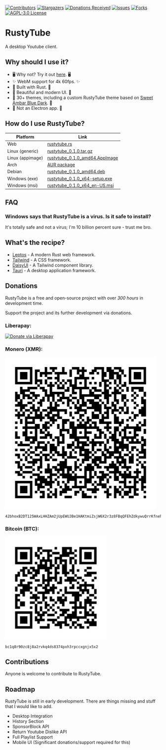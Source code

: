 [![Contributors][contributors-shield]][contributors-url]
[![Stargazers][stars-shield]][stars-url]
[![Donations Received][liberapay-donations-received-url]][liberapay-link]
[![Issues][issues-shield]][issues-url]
[![Forks][forks-shield]][forks-url]
[![AGPL-3.0 License][license-shield]][license-url]


# RustyTube

A desktop Youtube client.


## Why should I use it?
- 🖥️ Why not? Try it out [here][website-url]. 🖥️
- ✨ WebM support for 4k 60fps. ✨
- 🦀 Built with Rust. 🦀
- 🦋 Beautiful and modern UI. 🦋
- 🎨 30+ themes, including a custom RustyTube theme based on [Sweet Ambar Blue Dark][sweet-theme-url]. 🎨
- 💩 Not an Electron app. 💩


## How do I use RustyTube?

| Platform         | Link                                                        |
|------------------|-------------------------------------------------------------|
| Web              | [rustytube.rs][website-url]                                 |
| Linux (generic)  | [rustytube_0.1.0.tar.gz][linux-x86_64-generic-url]          |
| Linux (appimage) | [rustytube_0.1.0_amd64.AppImage][linux-x86_64-appimage-url] |
| Arch             | [AUR package][aur-package-url]                              |
| Debian           | [rustytube_0.1.0_amd64.deb][debian-package-url]             |
| Windows (exe)    | [rustytube_0.1.0_x64-setup.exe][windows-exe-url]            |
| Windows (msi)    | [rustytube_0.1.0_x64_en-US.msi][windows-msi-url]            |


## FAQ

### Windows says that RustyTube is a virus. Is it safe to install?

It's totally safe and not a virus; I'm 10 billion percent sure - trust me bro.


## What's the recipe?

- [Leptos][leptos-url] - A modern Rust web framework.
- [Tailwind][tailwind-url] - A CSS framework.
- [DaisyUI][daisyui-url] - A Tailwind component library.
- [Tauri][tauri-url] - A desktop application framework.


## Donations

RustyTube is a free and open-source project with over *300 hours* in development time.

Support the project and its further development via donations.

### Liberapay:

[![Donate via Liberapay][liberapay-donate-button-url]][liberapay-link]

### Monero (XMR):

![Donate via Monero][monero-address-svg-url]

```
42bhoxB2DT125WAxLHHZAm2jUpEWUJBe1HAKtmiZsjW6X2r3z8FBqQFEhZdkywuQrrKfnehhhaJexQjVKpahBooq3zYKNjf
```

### Bitcoin (BTC):

![Donate via Bitcoin][bitcoin-address-svg-url]

```
bc1q8r90zc8j8a2rvkq4ds8374pxh3rpccxgnjx5x2
```


## Contributions

Anyone is welcome to contribute to RustyTube.


## Roadmap

RustyTube is still in early development. There are things missing and stuff that I would like to add.

- Desktop Integration
- History Section
- SponsorBlock API
- Return Youtube Dislike API
- Full Playlist Support
- Mobile UI (Significant donations/support required for this)


[website-url]: https://rustytube.rs

[sweet-theme-url]: https://github.com/EliverLara/Sweet/tree/Ambar-Blue

[leptos-url]: https://leptos.dev
[tailwind-url]: https://tailwindcss.com
[daisyui-url]: https://daisyui.com
[tauri-url]: https://tauri.app

[linux-x86_64-generic-url]: https://github.com/opensourcecheemsburgers/RustyTube/releases/download/v0.1.0/rustytube_0.1.0.tar.gz
[linux-x86_64-appimage-url]: https://github.com/opensourcecheemsburgers/RustyTube/releases/download/v0.1.0/rustytube_0.1.0_amd64.AppImage
[aur-package-url]: https://aur.archlinux.org/packages/rustytube
[debian-package-url]: https://github.com/opensourcecheemsburgers/RustyTube/releases/download/v0.1.0/rustytube_0.1.0_amd64.deb
[windows-exe-url]: https://github.com/opensourcecheemsburgers/RustyTube/releases/download/v0.1.0/rustytube_0.1.0_x64-setup.exe
[windows-msi-url]: https://github.com/opensourcecheemsburgers/RustyTube/releases/download/v0.1.0/rustytube_0.1.0_x64_en-US.msi

[liberapay-link]: https://liberapay.com/opensourcecheemsburgers/donate
[liberapay-donate-button-url]: https://liberapay.com/assets/widgets/donate.svg
[liberapay-donations-received-url]: https://img.shields.io/liberapay/receives/opensourcecheemsburgers.svg?logo=liberapay&style=for-the-badge

[monero-address-svg-url]: assets/qr_codes/monero_address.svg
[bitcoin-address-svg-url]: assets/qr_codes/bitcoin_address.svg


[contributors-shield]: https://img.shields.io/github/contributors/opensourcecheemsburgers/RustyTube.svg?style=for-the-badge
[contributors-url]: https://github.com/opensourcecheemsburgers/RustyTube/graphs/contributors
[forks-shield]: https://img.shields.io/github/forks/opensourcecheemsburgers/RustyTube.svg?style=for-the-badge
[forks-url]: https://github.com/opensourcecheemsburgers/RustyTube/network/members
[stars-shield]: https://img.shields.io/github/stars/opensourcecheemsburgers/RustyTube.svg?style=for-the-badge
[stars-url]: https://github.com/opensourcecheemsburgers/RustyTube/stargazers
[issues-shield]: https://img.shields.io/github/issues/opensourcecheemsburgers/RustyTube.svg?style=for-the-badge
[issues-url]: https://github.com/opensourcecheemsburgers/RustyTube/issues
[license-shield]: https://img.shields.io/github/license/opensourcecheemsburgers/RustyTube.svg?style=for-the-badge
[license-url]: https://github.com/opensourcecheemsburgers/RustyTube/blob/master/LICENSE.txt